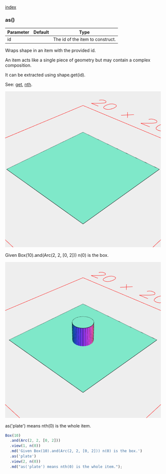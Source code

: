 [index](../../nb/api/index.md)
### as()
Parameter|Default|Type
---|---|---
id||The id of the item to construct.

Wraps shape in an item with the provided id.

An item acts like a single piece of geometry but may contain a complex composition.

It can be extracted using shape.get(id).

See: [get](../../nb/api/get.nb), [nth](#https://raw.githubusercontent.com/jsxcad/JSxCAD/master/nb/api/nth.md).

![Image](as.md.$2_1.png)

Given Box(10).and(Arc(2, 2, [0, 2])) n(0) is the box.

![Image](as.md.$2_2.png)

as('plate') means nth(0) is the whole item.

```JavaScript
Box(10)
  .and(Arc(2, 2, [0, 2]))
  .view(1, n(0))
  .md('Given Box(10).and(Arc(2, 2, [0, 2])) n(0) is the box.')
  .as('plate')
  .view(2, n(0))
  .md("as('plate') means nth(0) is the whole item.");
```
